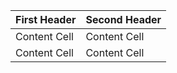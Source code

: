 | First Header  | Second Header |
| ------------- | ------------- |
| Content Cell  | Content Cell  |
| Content Cell  | Content Cell  |